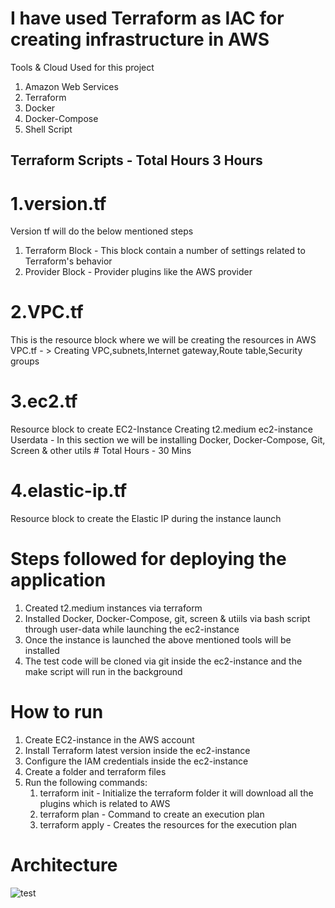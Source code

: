 # I have used Terraform as IAC for creating infrastructure in AWS

Tools & Cloud Used for this project
1. Amazon Web Services
2. Terraform
3. Docker
4. Docker-Compose
5. Shell Script

## Terraform Scripts   - Total Hours 3 Hours
# 1.version.tf
Version tf will do the below mentioned steps
1. Terraform  Block - This block contain a number of settings related to Terraform's behavior
2. Provider Block - Provider plugins like the AWS provider

# 2.VPC.tf
This is the resource block where we will be creating the resources in AWS
VPC.tf - > Creating VPC,subnets,Internet gateway,Route table,Security groups

# 3.ec2.tf
Resource block to create EC2-Instance
Creating t2.medium ec2-instance 
Userdata - In this section we will be installing Docker, Docker-Compose, Git, Screen & other utils  # Total Hours - 30 Mins

# 4.elastic-ip.tf
Resource block to create the Elastic IP during the instance launch




# Steps followed for deploying the application
1. Created t2.medium instances via terraform
2. Installed Docker, Docker-Compose, git, screen & utiils via bash script through user-data while launching the ec2-instance
3. Once the instance is launched the above mentioned tools will be installed 
4. The test code will be cloned via git inside the ec2-instance and the make script will run in the background



# How to run
1. Create EC2-instance in the AWS account
2. Install Terraform latest version inside the ec2-instance
3. Configure the IAM credentials inside the ec2-instance
4. Create a folder and terraform files 
5. Run the following commands:
   1. terraform init - Initialize the terraform folder it will download all the plugins which is related to AWS
   2. terraform plan - Command to create an execution plan
   3. terraform apply - Creates the resources for the execution plan

# Architecture
![test](https://user-images.githubusercontent.com/12288251/203039418-413a9624-7ec9-4358-a716-2c9381ed4fa0.png)
